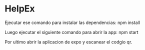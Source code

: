 # HelpEx

Ejecutar ese comando para instalar las dependencias:
  npm install 

Luego ejecutar el siguiente comando para abrir la app: 
  npm start
 
 Por ultimo abrir la aplicacion de expo y escanear el codgio qr.
